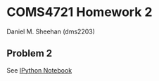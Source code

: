 # COMS4721 Homework 2

Daniel M. Sheehan (dms2203)

## Problem 2

See [IPython Notebook](https://github.com/coms4721/coms4721_hw2/blob/master/hw2.ipynb)

